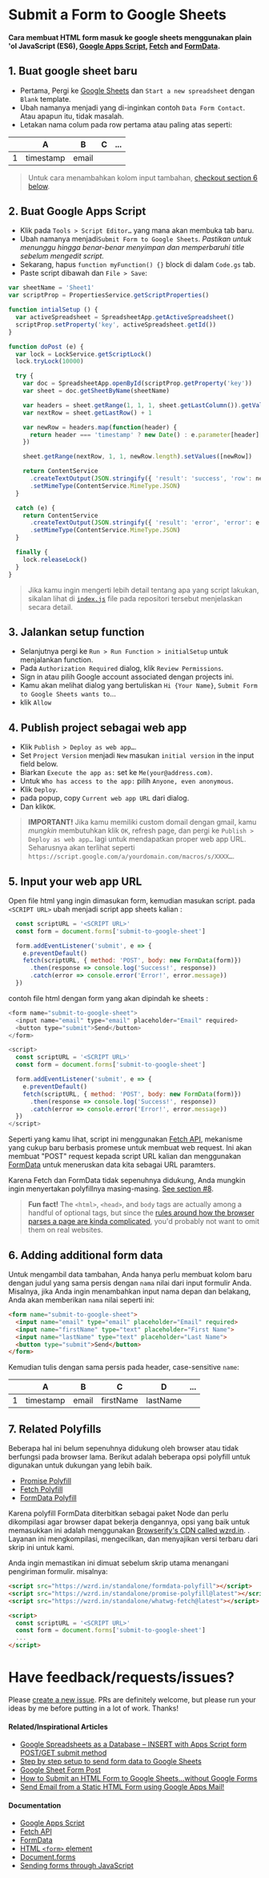 # Submit a Form to Google Sheets 


#### Cara membuat HTML form masuk ke google sheets menggunakan plain 'ol JavaScript (ES6), [Google Apps Script](https://developers.google.com/apps-script/), [Fetch](https://developer.mozilla.org/en-US/docs/Web/API/Fetch_API) and [FormData](https://developer.mozilla.org/en-US/docs/Web/API/FormData).

## 1. Buat google sheet baru 


- Pertama, Pergi ke [Google Sheets](https://docs.google.com/spreadsheets) dan `Start a new spreadsheet` dengan `Blank` template.
- Ubah namanya menjadi yang di-inginkan  contoh `Data Form Contact`. Atau apapun itu, tidak masalah.
- Letakan nama colum pada row pertama atau paling atas seperti:

|   |     A     |   B   | C | ... |
|---|:---------:|:-----:|:-:|:---:|
| 1 | timestamp | email |   |     |

> Untuk cara menambahkan kolom input tambahan, [checkout section 6 below](#6-adding-additional-form-data).

## 2. Buat  Google Apps Script

- Klik pada `Tools > Script Editor…` yang mana akan membuka tab baru.
- Ubah namanya menjadi`Submit Form to Google Sheets`. _Pastikan untuk menunggu hingga benar-benar menyimpan dan memperbaruhi title sebelum mengedit script._
- Sekarang, hapus `function myFunction() {}` block di dalam `Code.gs` tab.
- Paste script dibawah dan `File > Save`:

```js
var sheetName = 'Sheet1'
var scriptProp = PropertiesService.getScriptProperties()

function intialSetup () {
  var activeSpreadsheet = SpreadsheetApp.getActiveSpreadsheet()
  scriptProp.setProperty('key', activeSpreadsheet.getId())
}

function doPost (e) {
  var lock = LockService.getScriptLock()
  lock.tryLock(10000)

  try {
    var doc = SpreadsheetApp.openById(scriptProp.getProperty('key'))
    var sheet = doc.getSheetByName(sheetName)

    var headers = sheet.getRange(1, 1, 1, sheet.getLastColumn()).getValues()[0]
    var nextRow = sheet.getLastRow() + 1

    var newRow = headers.map(function(header) {
      return header === 'timestamp' ? new Date() : e.parameter[header]
    })

    sheet.getRange(nextRow, 1, 1, newRow.length).setValues([newRow])

    return ContentService
      .createTextOutput(JSON.stringify({ 'result': 'success', 'row': nextRow }))
      .setMimeType(ContentService.MimeType.JSON)
  }

  catch (e) {
    return ContentService
      .createTextOutput(JSON.stringify({ 'result': 'error', 'error': e }))
      .setMimeType(ContentService.MimeType.JSON)
  }

  finally {
    lock.releaseLock()
  }
}
```

> Jika kamu ingin mengerti lebih detail tentang apa yang script lakukan, sikalan lihat di [`index.js`](https://github.com/brahmantiodiaz/brahmantiodiaz.github.io/tree/main/google-sheet-script/index.js) file pada repositori tersebut menjelaskan secara detail. 

## 3. Jalankan setup function

- Selanjutnya pergi ke `Run > Run Function > initialSetup` untuk menjalankan function.
- Pada `Authorization Required` dialog, klik `Review Permissions`.
- Sign in atau pilih Google account associated dengan projects ini.
- Kamu akan melihat dialog yang bertuliskan `Hi {Your Name}`, `Submit Form to Google Sheets wants to`...
- klik `Allow`

## 4. Publish project sebagai web app

- Klik `Publish > Deploy as web app…`.
- Set `Project Version` menjadi `New` masukan `initial version` in the input field below.
- Biarkan `Execute the app as:` set ke `Me(your@address.com)`.
- Untuk `Who has access to the app:` pilih `Anyone, even anonymous`.
- Klik `Deploy`.
- pada popup, copy `Current web app URL` dari dialog.
- Dan klik`OK`.

> **IMPORTANT!** Jika kamu memiliki custom domail dengan gmail, kamu _mungkin_ membutuhkan klik `OK`, refresh page, dan pergi ke `Publish > Deploy as web app…` lagi untuk mendapatkan proper web app URL. Seharusnya akan terlihat seperti `https://script.google.com/a/yourdomain.com/macros/s/XXXX…`.

## 5. Input your web app URL

Open file html yang ingin dimasukan form, kemudian masukan script. pada `<SCRIPT URL>` ubah menjadi script app sheets kalian :


```js
  const scriptURL = '<SCRIPT URL>'
  const form = document.forms['submit-to-google-sheet']

  form.addEventListener('submit', e => {
    e.preventDefault()
    fetch(scriptURL, { method: 'POST', body: new FormData(form)})
      .then(response => console.log('Success!', response))
      .catch(error => console.error('Error!', error.message))
  })
```
contoh file html dengan form yang akan dipindah ke sheets : 

```js
<form name="submit-to-google-sheet">
  <input name="email" type="email" placeholder="Email" required>
  <button type="submit">Send</button>
</form>

<script>
  const scriptURL = '<SCRIPT URL>'
  const form = document.forms['submit-to-google-sheet']

  form.addEventListener('submit', e => {
    e.preventDefault()
    fetch(scriptURL, { method: 'POST', body: new FormData(form)})
      .then(response => console.log('Success!', response))
      .catch(error => console.error('Error!', error.message))
  })
</script>
```

Seperti yang kamu lihat, script ini menggunakan [Fetch API](https://developer.mozilla.org/en-US/docs/Web/API/Fetch_API), mekanisme yang cukup baru berbasis promese untuk membuat web request. Ini akan membuat "POST" request kepada script URL kalian dan menggunakan [FormData](https://developer.mozilla.org/en-US/docs/Web/API/FormData) untuk meneruskan data kita sebagai URL paramters.

Karena Fetch dan FormData tidak sepenuhnya didukung, Anda mungkin ingin menyertakan polyfillnya masing-masing. [See section #8](#8-related-polyfills). 

> **Fun fact!** The `<html>`, `<head>`, and `body` tags are actually among a handful of optional tags, but since the [rules around how the browser parses a page are kinda complicated](https://www.w3.org/TR/2011/WD-html5-20110525/syntax.html#optional-tags), you'd probably not want to omit them on real websites.

## 6. Adding additional form data
Untuk mengambil data tambahan, Anda hanya perlu membuat kolom baru dengan judul yang sama persis dengan `nama` nilai dari input formulir Anda. Misalnya, jika Anda ingin menambahkan input nama depan dan belakang, Anda akan memberikan `nama` nilai seperti ini:

```html
<form name="submit-to-google-sheet">
  <input name="email" type="email" placeholder="Email" required>
  <input name="firstName" type="text" placeholder="First Name">
  <input name="lastName" type="text" placeholder="Last Name">
  <button type="submit">Send</button>
</form>
```

Kemudian tulis dengan sama persis pada header, case-sensitive `name`:

|   |     A     |   B   |     C     |     D    | ... |
|---|:---------:|:-----:|:---------:|:--------:|:---:|
| 1 | timestamp | email | firstName | lastName |     |

## 7. Related Polyfills
Beberapa hal ini belum sepenuhnya didukung oleh browser atau tidak berfungsi pada browser lama. Berikut adalah beberapa opsi polyfill untuk digunakan untuk dukungan yang lebih baik.

- [Promise Polyfill](https://github.com/taylorhakes/promise-polyfill)
- [Fetch Polyfill](https://github.com/github/fetch)
- [FormData Polyfill](https://github.com/jimmywarting/FormData)

Karena polyfill FormData diterbitkan sebagai paket Node dan perlu dikompilasi agar browser dapat bekerja dengannya, opsi yang baik untuk memasukkan ini adalah menggunakan [Browserify's CDN called wzrd.in](https://wzrd.in/). . Layanan ini mengkompilasi, mengecilkan, dan menyajikan versi terbaru dari skrip ini untuk kami.

Anda ingin memastikan ini dimuat sebelum skrip utama menangani pengiriman formulir. misalnya:

```html
<script src="https://wzrd.in/standalone/formdata-polyfill"></script>
<script src="https://wzrd.in/standalone/promise-polyfill@latest"></script>
<script src="https://wzrd.in/standalone/whatwg-fetch@latest"></script>

<script>
  const scriptURL = '<SCRIPT URL>'
  const form = document.forms['submit-to-google-sheet']
  ...
</script>
```

# Have feedback/requests/issues?
Please [create a new issue](https://github.com/brahmantiodiaz/brahmantiodiaz.github.io/tree/main/google-sheet-script/issues). PRs are definitely welcome, but please run your ideas by me before putting in a lot of work. Thanks!

#### Related/Inspirational Articles
- [Google Spreadsheets as a Database – INSERT with Apps Script form POST/GET submit method](https://mashe.hawksey.info/2011/10/google-spreadsheets-as-a-database-insert-with-apps-script-form-postget-submit-method/)
- [Step by step setup to send form data to Google Sheets](http://railsrescue.com/blog/2015-05-28-step-by-step-setup-to-send-form-data-to-google-sheets/)
- [Google Sheet Form Post](https://gist.github.com/willpatera/ee41ae374d3c9839c2d6)
- [How to Submit an HTML Form to Google Sheets…without Google Forms](https://medium.com/@dmccoy/how-to-submit-an-html-form-to-google-sheets-without-google-forms-b833952cc175)
- [Send Email from a Static HTML Form using Google Apps Mail!](https://github.com/dwyl/html-form-send-email-via-google-script-without-server)

#### Documentation
- [Google Apps Script](https://developers.google.com/apps-script/)
- [Fetch API](https://developer.mozilla.org/en-US/docs/Web/API/Fetch_API)
- [FormData](https://developer.mozilla.org/en-US/docs/Web/API/FormData)
- [HTML `<form>` element](https://developer.mozilla.org/en-US/docs/Web/HTML/Element/form)
- [Document.forms](https://developer.mozilla.org/en-US/docs/Web/API/Document/forms)
- [Sending forms through JavaScript](https://developer.mozilla.org/en-US/docs/Learn/HTML/Forms/Sending_forms_through_JavaScript)
